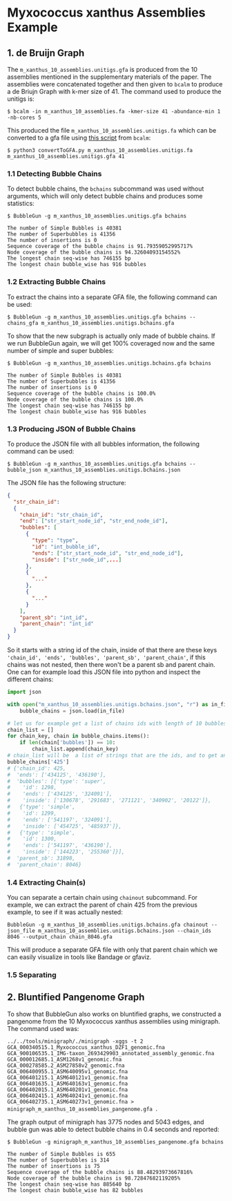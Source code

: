 # Myxococcus xanthus Assemblies Example

## 1. de Bruijn Graph
The `m_xanthus_10_assemblies.unitigs.gfa` is produced from the 10 assemblies mentioned in the supplementary materials of the paper. The assemblies were concatenated together and then given to `bcalm` to produce a de Briujn Graph with k-mer size of 41. The command used to produce the unitigs is: 

`$ bcalm -in m_xanthus_10_assemblies.fa -kmer-size 41 -abundance-min 1 -nb-cores 5`

This produced the file `m_xanthus_10_assemblies.unitigs.fa` which can be converted to a gfa file using [this script](https://github.com/GATB/bcalm/blob/master/scripts/convertToGFA.py) from `bcalm`: 

`$ python3 convertToGFA.py m_xanthus_10_assemblies.unitigs.fa m_xanthus_10_assemblies.unitigs.gfa 41`

### 1.1 Detecting Bubble Chains
To detect bubble chains, the `bchains` subcommand was used without arguments, which will only detect bubble chains and produces some statistics:
```
$ BubbleGun -g m_xanthus_10_assemblies.unitigs.gfa bchains

The number of Simple Bubbles is 40381
The number of Superbubbles is 41356
The number of insertions is 0
Sequence coverage of the bubble chains is 91.79359052995717%
Node coverage of the bubble chains is 94.32604093154552%
The longest chain seq-wise has 746155 bp
The longest chain bubble_wise has 916 bubbles
```

### 1.2 Extracting Bubble Chains
To extract the chains into a separate GFA file, the following command can be used:
```
$ BubbleGun -g m_xanthus_10_assemblies.unitigs.gfa bchains --chains_gfa m_xanthus_10_assemblies.unitigs.bchains.gfa
```

To show that the new subgraph is actually only made of bubble chains. If we run BubbleGun again, we will get 100% coveraged now and the same number of simple and super bubbles:
```
$ BubbleGun -g m_xanthus_10_assemblies.unitigs.bchains.gfa bchains

The number of Simple Bubbles is 40381
The number of Superbubbles is 41356
The number of insertions is 0
Sequence coverage of the bubble chains is 100.0%
Node coverage of the bubble chains is 100.0%
The longest chain seq-wise has 746155 bp
The longest chain bubble_wise has 916 bubbles
```

### 1.3 Producing JSON of Bubble Chains
To produce the JSON file with all bubbles information, the following command can be used:

`$ BubbleGun -g m_xanthus_10_assemblies.unitigs.gfa bchains --bubble_json m_xanthus_10_assemblies.unitigs.bchains.json`

The JSON file has the following structure:
```json
{
  "str_chain_id":
  {
    "chain_id": "str_chain_id",
    "end": ["str_start_node_id", "str_end_node_id"],
    "bubbles": [
      {
        "type": "type",
        "id": "int_bubble_id",
        "ends": ["str_start_node_id", "str_end_node_id"],
        "inside": ["str_node_id",...]
      },
      {
        "..."
      },
      {
        "..."
      }
    ],
    "parent_sb": "int_id",
    "parent_chain": "int_id"
  }
}
```
So it starts with a string id of the chain, inside of that there are these keys `'chain_id', 'ends', 'bubbles', 'parent_sb', 'parent_chain'`, if this chains was not nested, then there won't be a parent sb and parent chain.
One can for example load this JSON file into python and inspect the different chains:

```python
import json

with open("m_xanthus_10_assemblies.unitigs.bchains.json", "r") as in_file:
    bubble_chains = json.load(in_file)

# let us for example get a list of chains ids with length of 10 bubbles
chain_list = []
for chain_key, chain in bubble_chains.items():
    if len(chain['bubbles']) == 10:
        chain_list.append(chain_key)
# chain_list will be  a list of strings that are the ids, and to get any chain, simple use that id as key
bubble_chains['425']
# {'chain_id': 425,
#  'ends': ['434125', '436190'],
#  'bubbles': [{'type': 'super',
#    'id': 1298,
#    'ends': ['434125', '324091'],
#    'inside': ['130678', '291683', '271121', '340902', '20122']},
#   {'type': 'simple',
#    'id': 1299,
#    'ends': ['541197', '324091'],
#    'inside': ['454725', '485937']},
#   {'type': 'simple',
#    'id': 1300,
#    'ends': ['541197', '436190'],
#    'inside': ['144223', '255360']}],
#  'parent_sb': 31898,  
#  'parent_chain': 8046}

```

### 1.4 Extracting Chain(s)
You can separate a certain chain using `chainout` subcommand. For example, we can extract the parent of chain 425 from the previous example, 
to see if it was actually nested:

`BubbleGun -g m_xanthus_10_assemblies.unitigs.bchains.gfa chainout --json_file m_xanthus_10_assemblies.unitigs.bchains.json --chain_ids 8046 --output_chain chain_8046.gfa`

This will produce a separate GFA file with only that parent chain which we can easily visualize in tools like Bandage or gfaviz.

### 1.5 Separating 
## 2. Bluntified Pangenome Graph
To show that BubbleGun also works on bluntified graphs, we constructed a pangenome from the 10 Myxococcus xanthus assemblies using minigraph. The command used was:

`../../tools/minigraph/./minigraph -xggs -t 2 GCA_000340515.1_Myxococcus_xanthus_DZF1_genomic.fna GCA_900106535.1_IMG-taxon_2693429903_annotated_assembly_genomic.fna GCA_000012685.1_ASM1268v1_genomic.fna GCA_000278585.2_ASM27858v2_genomic.fna GCA_006400955.1_ASM640095v1_genomic.fna GCA_006401215.1_ASM640121v1_genomic.fna GCA_006401635.1_ASM640163v1_genomic.fna GCA_006402015.1_ASM640201v1_genomic.fna GCA_006402415.1_ASM640241v1_genomic.fna GCA_006402735.1_ASM640273v1_genomic.fna > minigraph_m_xanthus_10_assemblies_pangenome.gfa
`.

The graph output of minigraph has 3775 nodes and 5043 edges, and bubble gun was able to detect bubble chains in 0.4 seconds and reported:

```
$ BubbleGun -g minigraph_m_xanthus_10_assemblies_pangenome.gfa bchains

The number of Simple Bubbles is 655
The number of Superbubbles is 314
The number of insertions is 75
Sequence coverage of the bubble chains is 88.48293973667816%
Node coverage of the bubble chains is 98.72847682119205%
The longest chain seq-wise has 885640 bp
The longest chain bubble_wise has 82 bubbles
```

